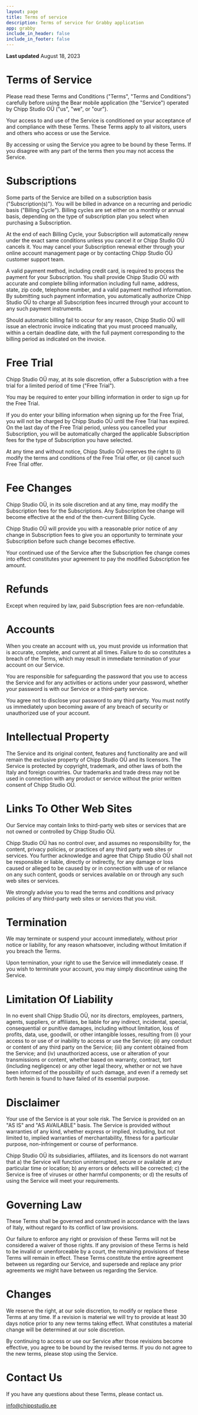 ```yaml
---
layout: page
title: Terms of service
description: Terms of service for Grabby application
app: grabby
include_in_header: false
include_in_footer: false
---
```


**Last updated**
August 18, 2023

# Terms of Service

Please read these Terms and Conditions ("Terms", "Terms and Conditions") carefully before using the Bear mobile application (the "Service") operated by Chipp Studio OÜ ("us", "we", or "our").


Your access to and use of the Service is conditioned on your acceptance of and compliance with these Terms. These Terms apply to all visitors, users and others who access or use the Service.


By accessing or using the Service you agree to be bound by these Terms. If you disagree with any part of the terms then you may not access the Service.


# Subscriptions

Some parts of the Service are billed on a subscription basis ("Subscription(s)"). You will be billed in advance on a recurring and periodic basis ("Billing Cycle"). Billing cycles are set either on a monthly or annual basis, depending on the type of subscription plan you select when purchasing a Subscription.


At the end of each Billing Cycle, your Subscription will automatically renew under the exact same conditions unless you cancel it or Chipp Studio OÜ cancels it. You may cancel your Subscription renewal either through your online account management page or by contacting Chipp Studio OÜ customer support team.


A valid payment method, including credit card, is required to process the payment for your Subscription. You shall provide Chipp Studio OÜ with accurate and complete billing information including full name, address, state, zip code, telephone number, and a valid payment method information. By submitting such payment information, you automatically authorize Chipp Studio OÜ to charge all Subscription fees incurred through your account to any such payment instruments.


Should automatic billing fail to occur for any reason, Chipp Studio OÜ will issue an electronic invoice indicating that you must proceed manually, within a certain deadline date, with the full payment corresponding to the billing period as indicated on the invoice.


# Free Trial

Chipp Studio OÜ may, at its sole discretion, offer a Subscription with a free trial for a limited period of time ("Free Trial").


You may be required to enter your billing information in order to sign up for the Free Trial.


If you do enter your billing information when signing up for the Free Trial, you will not be charged by Chipp Studio OÜ until the Free Trial has expired. On the last day of the Free Trial period, unless you cancelled your Subscription, you will be automatically charged the applicable Subscription fees for the type of Subscription you have selected.


At any time and without notice, Chipp Studio OÜ reserves the right to (i) modify the terms and conditions of the Free Trial offer, or (ii) cancel such Free Trial offer.


# Fee Changes

Chipp Studio OÜ, in its sole discretion and at any time, may modify the Subscription fees for the Subscriptions. Any Subscription fee change will become effective at the end of the then-current Billing Cycle.


Chipp Studio OÜ will provide you with a reasonable prior notice of any change in Subscription fees to give you an opportunity to terminate your Subscription before such change becomes effective.


Your continued use of the Service after the Subscription fee change comes into effect constitutes your agreement to pay the modified Subscription fee amount.


# Refunds

Except when required by law, paid Subscription fees are non-refundable.


# Accounts

When you create an account with us, you must provide us information that is accurate, complete, and current at all times. Failure to do so constitutes a breach of the Terms, which may result in immediate termination of your account on our Service.


You are responsible for safeguarding the password that you use to access the Service and for any activities or actions under your password, whether your password is with our Service or a third-party service.


You agree not to disclose your password to any third party. You must notify us immediately upon becoming aware of any breach of security or unauthorized use of your account.


# Intellectual Property

The Service and its original content, features and functionality are and will remain the exclusive property of Chipp Studio OÜ and its licensors. The Service is protected by copyright, trademark, and other laws of both the Italy and foreign countries. Our trademarks and trade dress may not be used in connection with any product or service without the prior written consent of Chipp Studio OÜ.


# Links To Other Web Sites

Our Service may contain links to third-party web sites or services that are not owned or controlled by Chipp Studio OÜ.


Chipp Studio OÜ has no control over, and assumes no responsibility for, the content, privacy policies, or practices of any third party web sites or services. You further acknowledge and agree that Chipp Studio OÜ shall not be responsible or liable, directly or indirectly, for any damage or loss caused or alleged to be caused by or in connection with use of or reliance on any such content, goods or services available on or through any such web sites or services.


We strongly advise you to read the terms and conditions and privacy policies of any third-party web sites or services that you visit.


# Termination

We may terminate or suspend your account immediately, without prior notice or liability, for any reason whatsoever, including without limitation if you breach the Terms.


Upon termination, your right to use the Service will immediately cease. If you wish to terminate your account, you may simply discontinue using the Service.


# Limitation Of Liability

In no event shall Chipp Studio OÜ, nor its directors, employees, partners, agents, suppliers, or affiliates, be liable for any indirect, incidental, special, consequential or punitive damages, including without limitation, loss of profits, data, use, goodwill, or other intangible losses, resulting from (i) your access to or use of or inability to access or use the Service; (ii) any conduct or content of any third party on the Service; (iii) any content obtained from the Service; and (iv) unauthorized access, use or alteration of your transmissions or content, whether based on warranty, contract, tort (including negligence) or any other legal theory, whether or not we have been informed of the possibility of such damage, and even if a remedy set forth herein is found to have failed of its essential purpose.


# Disclaimer

Your use of the Service is at your sole risk. The Service is provided on an "AS IS" and "AS AVAILABLE" basis. The Service is provided without warranties of any kind, whether express or implied, including, but not limited to, implied warranties of merchantability, fitness for a particular purpose, non-infringement or course of performance.


Chipp Studio OÜ its subsidiaries, affiliates, and its licensors do not warrant that a) the Service will function uninterrupted, secure or available at any particular time or location; b) any errors or defects will be corrected; c) the Service is free of viruses or other harmful components; or d) the results of using the Service will meet your requirements.


# Governing Law

These Terms shall be governed and construed in accordance with the laws of Italy, without regard to its conflict of law provisions.


Our failure to enforce any right or provision of these Terms will not be considered a waiver of those rights. If any provision of these Terms is held to be invalid or unenforceable by a court, the remaining provisions of these Terms will remain in effect. These Terms constitute the entire agreement between us regarding our Service, and supersede and replace any prior agreements we might have between us regarding the Service.


# Changes

We reserve the right, at our sole discretion, to modify or replace these Terms at any time. If a revision is material we will try to provide at least 30 days notice prior to any new terms taking effect. What constitutes a material change will be determined at our sole discretion.


By continuing to access or use our Service after those revisions become effective, you agree to be bound by the revised terms. If you do not agree to the new terms, please stop using the Service.


# Contact Us

If you have any questions about these Terms, please contact us.

[info@chippstudio.ee](mailto:info@chippstudio.ee)